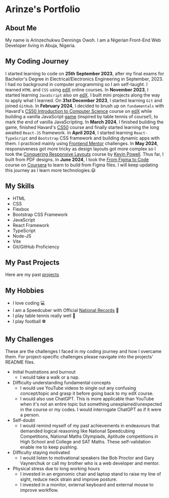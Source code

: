 # Arinze's Portfolio
## About Me
My name is Arinzechukwu Dennings Owoh. I am a Nigerian Front-End Web Developer living in Abuja, Nigeria.
## My Coding Journey
I started learning to code on **25th September 2023**, after my final exams for Bachelor's Degree in Electrical/Electronics Engineering in September, 2023. I had no background in computer programming so I am self-taught. I learned `HTML` and `CSS` using [edX](https://www.edx.org/) online courses. In **November 2023**, I started learning `JavaScript` also on [edX](https://www.edx.org/). I built mini projects along the way to apply what I learned. On **31st December 2023**, I started learning `Git` and joined `GitHub`. In **February 2024**, I decided to brush up on `fundamentals` with Havard's [CS50 Introduction to Computer Science](https://www.edx.org/learn/computer-science/harvard-university-cs50-s-introduction-to-computer-science) course on [edX](https://www.edx.org/) while building a vanilla JavaScript [game](https://github.com/ArinzeGit/Bouncing-Battle) (inspired by table tennis of course!), to mark the end of vanilla JavaScripting. In **March 2024**, I finished building the game, finished Havard's [CS50](https://www.edx.org/learn/computer-science/harvard-university-cs50-s-introduction-to-computer-science) course and finally started learning the long awaited `React-JS` framework. In **April 2024**, I started learning `React-TypeScript` and `Bootstrap` CSS framework and building dynamic apps with them. I practiced mainly using [Frontend Mentor](https://www.frontendmentor.io/) challenges. In **May 2024**, responsiveness got more tricky as design layouts got more complex so I took the [Conquering Responsive Layouts](https://courses.kevinpowell.co/conquering-responsive-layouts) course by [Kevin Powell](https://www.youtube.com/@KevinPowell). Thus far, I built from PDF designs. In **June 2024**, I took the [From Figma to Code](https://www.coursera.org/learn/from-figma-to-code) course on [Coursera](https://www.coursera.org/) to learn to build from Figma files. I will keep updating this journey as I learn more technologies.😃
## My Skills
* HTML
* CSS
* Flexbox
* Bootstrap CSS Framework
* JavaScript
* React Framework
* TypeScript
* Node-JS
* Vite
* Git/GitHub Proficiency
## My Past Projects
Here are my past [projects](projects)
## My Hobbies
* I love coding 💻
* I am a Speedcuber with Official [National Records](https://www.worldcubeassociation.org/persons/2019OWOH01) 🧠
* I play table tennis really well 🏓
* I play football ⚽
## My Challenges
These are the challenges I faced in my coding journey and how I overcame them. For project-specific challenges please navigate into the projects' README files.
* Initial frustrations and burnout
  * I would take a walk or a nap.
* Difficulty understanding fundamental concepts
  * I would use YouTube videos to single out any confusing concept/topic and grasp it before going back to my edX course.
  * I would also use ChatGPT. This is more applicable than YouTube when it's not an entire topic but something unexplained/unexpected in the course or my codes. I would interrogate ChatGPT as if it were a person.
* Self-doubt
  * I would remind myself of my past achievements in endeavours that demanded logical reasoning like National Speedcubing Competitions, National Maths Olympiads, Aptitude competitions in High School and College and SAT Maths. These self-validation enable me to keep pushing.
* Difficulty staying motivated
  * I would listen to motivational speakers like Bob Proctor and Gary Vaynerchuk or call my brother who is a web developer and mentor.
* Physical stress due to long working hours
  * I invested in an ergonomic chair and laptop stand to raise my line of sight, reduce neck strain and improve posture.
  * I invested in a monitor, external keyboard and external mouse to improve workflow.
